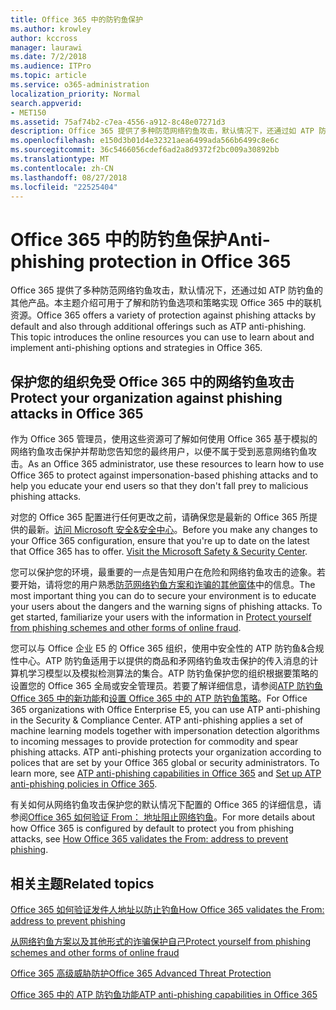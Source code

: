 ```yaml
---
title: Office 365 中的防钓鱼保护
ms.author: krowley
author: kccross
manager: laurawi
ms.date: 7/2/2018
ms.audience: ITPro
ms.topic: article
ms.service: o365-administration
localization_priority: Normal
search.appverid:
- MET150
ms.assetid: 75af74b2-c7ea-4556-a912-8c48e07271d3
description: Office 365 提供了多种防范网络钓鱼攻击，默认情况下，还通过如 ATP 防钓鱼的其他产品。本主题介绍可用于了解和防钓鱼选项和策略实现 Office 365 中的联机资源。
ms.openlocfilehash: e150d3b01d4e32321aea6499ada566b6499c8e6c
ms.sourcegitcommit: 36c5466056cdef6ad2a8d9372f2bc009a30892bb
ms.translationtype: MT
ms.contentlocale: zh-CN
ms.lasthandoff: 08/27/2018
ms.locfileid: "22525404"
---
```

# <a name="anti-phishing-protection-in-office-365"></a><span data-ttu-id="747bf-104">Office 365 中的防钓鱼保护</span><span class="sxs-lookup"><span data-stu-id="747bf-104">Anti-phishing protection in Office 365</span></span>

<span data-ttu-id="747bf-p102">Office 365 提供了多种防范网络钓鱼攻击，默认情况下，还通过如 ATP 防钓鱼的其他产品。本主题介绍可用于了解和防钓鱼选项和策略实现 Office 365 中的联机资源。</span><span class="sxs-lookup"><span data-stu-id="747bf-p102">Office 365 offers a variety of protection against phishing attacks by default and also through additional offerings such as ATP anti-phishing. This topic introduces the online resources you can use to learn about and implement anti-phishing options and strategies in Office 365.</span></span>
  
## <a name="protect-your-organization-against-phishing-attacks-in-office-365"></a><span data-ttu-id="747bf-107">保护您的组织免受 Office 365 中的网络钓鱼攻击</span><span class="sxs-lookup"><span data-stu-id="747bf-107">Protect your organization against phishing attacks in Office 365</span></span>

<span data-ttu-id="747bf-108">作为 Office 365 管理员，使用这些资源可了解如何使用 Office 365 基于模拟的网络钓鱼攻击保护并帮助您告知您的最终用户，以便不属于受到恶意网络钓鱼攻击。</span><span class="sxs-lookup"><span data-stu-id="747bf-108">As an Office 365 administrator, use these resources to learn how to use Office 365 to protect against impersonation-based phishing attacks and to help you educate your end users so that they don't fall prey to malicious phishing attacks.</span></span>
  
<span data-ttu-id="747bf-p103">对您的 Office 365 配置进行任何更改之前，请确保您是最新的 Office 365 所提供的最新。[访问 Microsoft 安全&amp;安全中心](https://www.microsoft.com/security/default.aspx)。</span><span class="sxs-lookup"><span data-stu-id="747bf-p103">Before you make any changes to your Office 365 configuration, ensure that you're up to date on the latest that Office 365 has to offer. [Visit the Microsoft Safety &amp; Security Center](https://www.microsoft.com/security/default.aspx).</span></span>
  
<span data-ttu-id="747bf-p104">您可以保护您的环境，最重要的一点是告知用户在危险和网络钓鱼攻击的迹象。若要开始，请将您的用户熟悉[防范网络钓鱼方案和诈骗的其他窗体](https://support.office.com/article/f84750b4-2f2c-46c3-89f6-e65f7f8c3546)中的信息。</span><span class="sxs-lookup"><span data-stu-id="747bf-p104">The most important thing you can do to secure your environment is to educate your users about the dangers and the warning signs of phishing attacks. To get started, familiarize your users with the information in [Protect yourself from phishing schemes and other forms of online fraud](https://support.office.com/article/f84750b4-2f2c-46c3-89f6-e65f7f8c3546).</span></span>
  
<span data-ttu-id="747bf-p105">您可以与 Office 企业 E5 的 Office 365 组织，使用中安全性的 ATP 防钓鱼&amp;合规性中心。ATP 防钓鱼适用于以提供的商品和矛网络钓鱼攻击保护的传入消息的计算机学习模型以及模拟检测算法的集合。ATP 防钓鱼保护您的组织根据要策略的设置您的 Office 365 全局或安全管理员。若要了解详细信息，请参阅[ATP 防钓鱼 Office 365 中的新功能](atp-anti-phishing.md)和[设置 Office 365 中的 ATP 防钓鱼策略](set-up-atp-anti-phishing-policies.md)。</span><span class="sxs-lookup"><span data-stu-id="747bf-p105">For Office 365 organizations with Office Enterprise E5, you can use ATP anti-phishing in the Security &amp; Compliance Center. ATP anti-phishing applies a set of machine learning models together with impersonation detection algorithms to incoming messages to provide protection for commodity and spear phishing attacks. ATP anti-phishing protects your organization according to polices that are set by your Office 365 global or security administrators. To learn more, see [ATP anti-phishing capabilities in Office 365](atp-anti-phishing.md) and [Set up ATP anti-phishing policies in Office 365](set-up-atp-anti-phishing-policies.md).</span></span>
  
<span data-ttu-id="747bf-117">有关如何从网络钓鱼攻击保护您的默认情况下配置的 Office 365 的详细信息，请参阅[Office 365 如何验证 From： 地址阻止网络钓鱼](how-office-365-validates-the-from-address.md)。</span><span class="sxs-lookup"><span data-stu-id="747bf-117">For more details about how Office 365 is configured by default to protect you from phishing attacks, see [How Office 365 validates the From: address to prevent phishing](how-office-365-validates-the-from-address.md).</span></span>
  
## <a name="related-topics"></a><span data-ttu-id="747bf-118">相关主题</span><span class="sxs-lookup"><span data-stu-id="747bf-118">Related topics</span></span>

[<span data-ttu-id="747bf-119">Office 365 如何验证发件人地址以防止钓鱼</span><span class="sxs-lookup"><span data-stu-id="747bf-119">How Office 365 validates the From: address to prevent phishing</span></span>](how-office-365-validates-the-from-address.md)
  
[<span data-ttu-id="747bf-120">从网络钓鱼方案以及其他形式的诈骗保护自己</span><span class="sxs-lookup"><span data-stu-id="747bf-120">Protect yourself from phishing schemes and other forms of online fraud</span></span>](https://support.office.com/article/f84750b4-2f2c-46c3-89f6-e65f7f8c3546)
  
[<span data-ttu-id="747bf-121">Office 365 高级威胁防护</span><span class="sxs-lookup"><span data-stu-id="747bf-121">Office 365 Advanced Threat Protection</span></span>](office-365-atp.md)
  
[<span data-ttu-id="747bf-122">Office 365 中的 ATP 防钓鱼功能</span><span class="sxs-lookup"><span data-stu-id="747bf-122">ATP anti-phishing capabilities in Office 365</span></span>](atp-anti-phishing.md)
  

